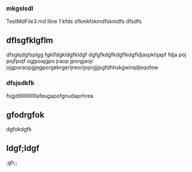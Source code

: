### mkgslsdl
TestMdFile3.md
lline 1 kfds
sfkmkfskmdfskmdfs
dfsdfs
## dflsgfklgflm
dfsgkjdgfsplgg
fgklfdgkldgfkldgf
dgfgfkdgfkdgflkdgfldjaspkhjapf fdja poj pojfpojf ogjpoajgpo jraop jporgjaojr ojgporaopgjegporgekrgerijreorijoprjjjjpgfdhhskgwirqdjeqofew

### dfsjsdkfk
fsgjdllllllllllllllafeugapofgnudaprhrea

## gfodrgfok
dgfokdgfk
## ldgf;ldgf
;gh;;
